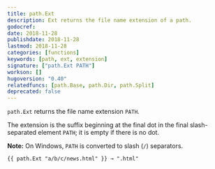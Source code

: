 ```yaml
---
title: path.Ext
description: Ext returns the file name extension of a path.
godocref:
date: 2018-11-28
publishdate: 2018-11-28
lastmod: 2018-11-28
categories: [functions]
keywords: [path, ext, extension]
signature: ["path.Ext PATH"]
workson: []
hugoversion: "0.40"
relatedfuncs: [path.Base, path.Dir, path.Split]
deprecated: false
---
```


`path.Ext` returns the file name extension `PATH`.

The extension is the suffix beginning at the final dot in the final slash-separated element `PATH`;
it is empty if there is no dot.

**Note:** On Windows, `PATH` is converted to slash (`/`) separators.

```
{{ path.Ext "a/b/c/news.html" }} → ".html"
```
